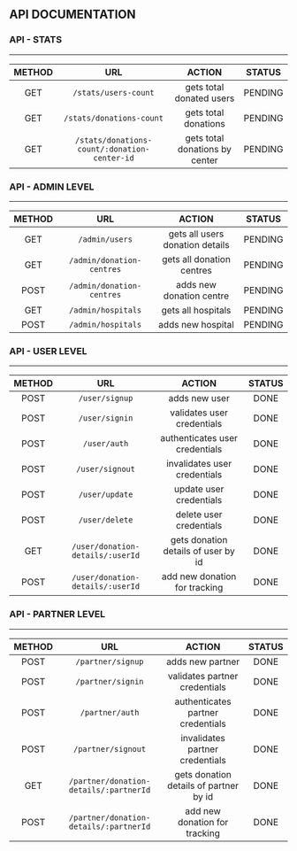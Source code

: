 ## API DOCUMENTATION

### API - STATS

---

| METHOD |                     URL                      |             ACTION             | STATUS  |
| :----: | :------------------------------------------: | :----------------------------: | :-----: |
|  GET   |             `/stats/users-count`             |    gets total donated users    | PENDING |
|  GET   |           `/stats/donations-count`           |      gets total donations      | PENDING |
|  GET   | `/stats/donations-count/:donation-center-id` | gets total donations by center | PENDING |

### API - ADMIN LEVEL

---

| METHOD |            URL            |             ACTION              | STATUS  |
| :----: | :-----------------------: | :-----------------------------: | :-----: |
|  GET   |      `/admin/users`       | gets all users donation details | PENDING |
|  GET   | `/admin/donation-centres` |    gets all donation centres    | PENDING |
|  POST  | `/admin/donation-centres` |    adds new donation centre     | PENDING |
|  GET   |    `/admin/hospitals`     |       gets all hospitals        | PENDING |
|  POST  |    `/admin/hospitals`     |        adds new hospital        | PENDING |

### API - USER LEVEL

---

| METHOD |               URL                |               ACTION                | STATUS |
| :----: | :------------------------------: | :---------------------------------: | :----: |
|  POST  |          `/user/signup`          |            adds new user            |  DONE  |
|  POST  |          `/user/signin`          |     validates user credentials      |  DONE  |
|  POST  |           `/user/auth`           |   authenticates user credentials    |  DONE  |
|  POST  |         `/user/signout`          |    invalidates user credentials     |  DONE  |
|  POST  |          `/user/update`          |       update user credentials       |  DONE  |
|  POST  |          `/user/delete`          |       delete user credentials       |  DONE  |
|  GET   | `/user/donation-details/:userId` | gets donation details of user by id |  DONE  |
|  POST  | `/user/donation-details/:userId` |    add new donation for tracking    |  DONE  |

### API - PARTNER LEVEL

---

| METHOD |                  URL                   |                 ACTION                 | STATUS |
| :----: | :------------------------------------: | :------------------------------------: | :----: |
|  POST  |           `/partner/signup`            |            adds new partner            |  DONE  |
|  POST  |           `/partner/signin`            |     validates partner credentials      |  DONE  |
|  POST  |            `/partner/auth`             |   authenticates partner credentials    |  DONE  |
|  POST  |           `/partner/signout`           |    invalidates partner credentials     |  DONE  |
|  GET   | `/partner/donation-details/:partnerId` | gets donation details of partner by id |  DONE  |
|  POST  | `/partner/donation-details/:partnerId` |     add new donation for tracking      |  DONE  |
